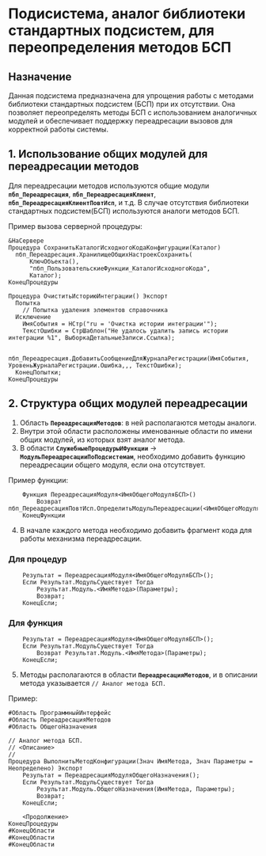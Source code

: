 # Подисистема, аналог библиотеки стандартных подсистем, для переопределения методов БСП

## Назначение

Данная подсистема предназначена для упрощения работы с методами библиотеки стандартных подсистем (БСП) при их отсутствии. Она позволяет переопределять методы БСП с использованием аналогичных модулей и обеспечивает поддержку переадресации вызовов для корректной работы системы.

 ## 1. Использование общих модулей для переадресации методов
  Для переадресации методов используются общие модули **``пбп_Переадресация``**, **``пбп_ПереадресацияКлиент``**, **``пбп_ПереадресацияКлиентПовтИсп``**, и т.д. В случае отсутствия библиотеки стандартных подсистем(БСП) используются аналоги методов БСП.  

  Пример вызова серверной процедуры:
    
  ```BSL
  &НаСервере
  Процедура СохранитьКаталогИсходногоКодаКонфигурации(Каталог)    
    пбп_Переадресация.ХранилищеОбщихНастроекСохранить(
        КлючОбъекта(),
        "пбп_ПользовательскиеФункции_КаталогИсходногоКода",
        Каталог);	   
  КонецПроцедуры
  ```
    
  ```BSL
  Процедура ОчиститьИсториюИнтеграции() Экспорт
    Попытка
      // Попытка удаления элементов справочника
    Исключение
      ИмяСобытия = НСтр("ru = 'Очистка истории интеграции'");
      ТекстОшибки = СтрШаблон("Не удалось удалить запись истории интеграции %1", ВыборкаДетальныеЗаписи.Ссылка);
  
      пбп_Переадресация.ДобавитьСообщениеДляЖурналаРегистрации(ИмяСобытия, УровеньЖурналаРегистрации.Ошибка,,, ТекстОшибки);
    КонецПопытки;    
  КонецПроцедуры
  ```

## 2. Структура общих модулей переадресации

1. Область **``ПереадресацияМетодов``**: в ней располагаются методы аналоги.
2. Внутри этой области расположены именованные области по имени общих модулей, из которых взят аналог метода. 
3. В области **``СлужебныеПроцедурыИФункции``** -> **``МодульПереадресацииПоПодсистемам``**, необходимо добавить функцию переадресации общего модуля, если она отсутствует.

Пример функции:
```BSL
    Функция ПереадресацияМодуля<ИмяОбщегоМодуляБСП>()
        Возврат пбп_ПереадресацияПовтИсп.ОпределитьМодульПереадресации(<ИмяОбщегоМодуляБСП>);
    КонецФункции
```

4. В начале каждого метода необходимо добавить фрагмент кода для работы механизма переадресации.

### Для процедур
```BSL
    Результат = ПереадресацияМодуля<ИмяОбщегоМодуляБСП>();
    Если Результат.МодульСуществует Тогда
        Результат.Модуль.<ИмяМетода>(Параметры);
        Возврат;
    КонецЕсли;
```

### Для функция
```BSL
    Результат = ПереадресацияМодуля<ИмяОбщегоМодуляБСП>();
    Если Результат.МодульСуществует Тогда
        Возврат Результат.Модуль.<ИмяМетода>(Параметры);     
    КонецЕсли;
```

5. Методы располагаются в области **``ПереадресацияМетодов``**, и в описании метода указывается ``// Аналог метода БСП.``

Пример:

```BSL
#Область ПрограммныйИнтерфейс
#Область ПереадресацияМетодов
#Область ОбщегоНазначения
  
// Аналог метода БСП.
// <Описание>
//
Процедура ВыполнитьМетодКонфигурации(Знач ИмяМетода, Знач Параметры = Неопределено) Экспорт
    Результат = ПереадресацияМодуляОбщегоНазначения();
    Если Результат.МодульСуществует Тогда
        Результат.Модуль.ОбщегоНазначения(ИмяМетода, Параметры);
        Возврат;
    КонецЕсли;

    <Продолжение>
КонецПроцедуры
#КонецОбласти
#КонецОбласти
#КонецОбласти
``` 
